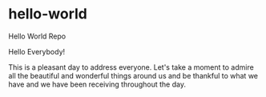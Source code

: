 # hello-world
Hello World Repo

Hello Everybody!

This is a pleasant day to address everyone. Let's take a moment to admire all the beautiful and wonderful things around us and be thankful to what we have and we have been receiving throughout the day.
